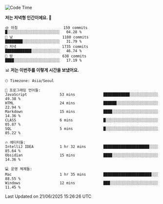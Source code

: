   <!--START_SECTION:waka-->
![Code Time](http://img.shields.io/badge/Code%20Time-646%20hrs%2026%20mins-blue)

**저는 저녁형 인간이에요. 🦉** 

```text
🌞 아침                     159 commits         █░░░░░░░░░░░░░░░░░░░░░░░░   04.28 % 
🌆 낮　                     1180 commits        ████████░░░░░░░░░░░░░░░░░   31.79 % 
🌃 저녁                     1735 commits        ████████████░░░░░░░░░░░░░   46.74 % 
🌙 밤　                     638 commits         ████░░░░░░░░░░░░░░░░░░░░░   17.19 % 
```


📊 **저는 이번주를 이렇게 시간을 보냈어요.** 

```text
🕑︎ Timezone: Asia/Seoul

💬 프로그래밍 언어들: 
JavaScript               53 mins             ████████████░░░░░░░░░░░░░   49.38 % 
HTML                     24 mins             ██████░░░░░░░░░░░░░░░░░░░   22.94 % 
Markdown                 15 mins             ████░░░░░░░░░░░░░░░░░░░░░   14.36 % 
CLASS                    6 mins              █░░░░░░░░░░░░░░░░░░░░░░░░   05.87 % 
SQL                      5 mins              █░░░░░░░░░░░░░░░░░░░░░░░░   05.22 % 

🔥 에디터들: 
IntelliJ IDEA            1 hr 32 mins        █████████████████████░░░░   85.64 % 
Obsidian                 15 mins             ████░░░░░░░░░░░░░░░░░░░░░   14.36 % 

💻 운영 체제들: 
Mac                      1 hr 35 mins        ██████████████████████░░░   88.55 % 
Windows                  12 mins             ███░░░░░░░░░░░░░░░░░░░░░░   11.45 % 
```


 Last Updated on 21/06/2025 15:26:26 UTC
<!--END_SECTION:waka-->
